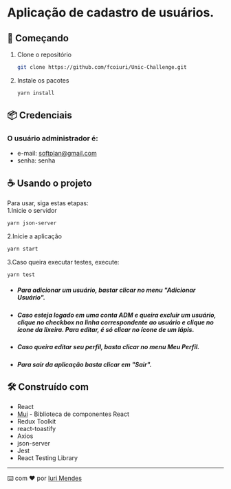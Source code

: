 # Aplicação de cadastro de usuários.

## 🚀 Começando

1. Clone o repositório
   ```sh
   git clone https://github.com/fcoiuri/Unic-Challenge.git
   ```
2. Instale os pacotes
   ```sh
   yarn install
   ```

## 📦 Credenciais

### O usuário administrador é:

- e-mail: softplan@gmail.com
- senha: senha

## ☕ Usando o projeto

Para usar, siga estas etapas:  
1.Inicie o servidor

```sh
yarn json-server
```

2.Inicie a aplicação

```sh
yarn start
```

3.Caso queira executar testes, execute:

```sh
yarn test
```

- ##### Para adicionar um usuário, bastar clicar no menu "Adicionar Usuário".
- ##### Caso esteja logado em uma conta ADM e queira excluir um usuário, clique no _checkbox_ na linha correspondente ao usuário e clique no ícone da lixeira. Para editar, é só clicar no ícone de um lápis.
- ##### Caso queira editar seu perfil, basta clicar no menu Meu Perfil.
- ##### Para sair da aplicação basta clicar em "Sair".

## 🛠️ Construído com

- React
- [Mui](https://mui.com) - Biblioteca de componentes React
- Redux Toolkit
- react-toastify
- Axios
- json-server
- Jest
- React Testing Library

---

⌨️ com ❤️ por [Iuri Mendes](https://github.com/fcoiuri)
